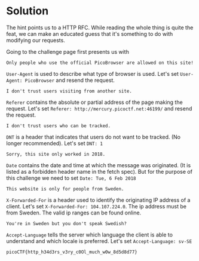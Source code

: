 # Solution

The hint points us to a HTTP RFC. While reading the whole thing is quite the feat, we can make an educated guess that it's something to do with modifying our requests.

Going to the challenge page first presents us with
```
Only people who use the official PicoBrowser are allowed on this site!
```

`User-Agent` is used to describe what type of browser is used. Let's set `User-Agent: PicoBrowser` and resend the request.

```
I don't trust users visiting from another site.
```

`Referer` contains the absolute or partial address of the page making the request. Let's set `Referer: http://mercury.picoctf.net:46199/` and resend the request.

```
I don't trust users who can be tracked.
```

`DNT` is a header that indicates that users do not want to be tracked. (No longer recommended). Let's set `DNT: 1`

```
Sorry, this site only worked in 2018.
```

`Date` contains the date and time at which the message was originated. (It is listed as a forbidden header name in the fetch spec). But for the purpose of this challenge we need to set `Date: Tue, 6 Feb 2018`

```
This website is only for people from Sweden.
```

`X-Forwarded-For` is a header used to identify the originating IP address of a client. Let's set `X-Forwarded-For: 104.107.224.0`. The ip address must be from Sweden. The valid ip ranges can be found online.

```
You're in Sweden but you don't speak Swedish?
```

`Accept-Language` tells the server which language the client is able to understand and which locale is preferred. Let's set `Accept-Language: sv-SE`

```
picoCTF{http_h34d3rs_v3ry_c0Ol_much_w0w_8d5d8d77}
```